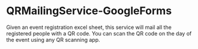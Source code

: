 # QRMailingService-GoogleForms
Given an event registration excel sheet, this service will mail all the registered people with a QR code. You can scan the QR code on the day of the event using any QR scanning app.
